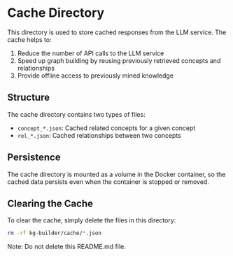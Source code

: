 # Cache Directory

This directory is used to store cached responses from the LLM service. The cache helps to:

1. Reduce the number of API calls to the LLM service
2. Speed up graph building by reusing previously retrieved concepts and relationships
3. Provide offline access to previously mined knowledge

## Structure

The cache directory contains two types of files:

- `concept_*.json`: Cached related concepts for a given concept
- `rel_*.json`: Cached relationships between two concepts

## Persistence

The cache directory is mounted as a volume in the Docker container, so the cached data persists even when the container is stopped or removed.

## Clearing the Cache

To clear the cache, simply delete the files in this directory:

```bash
rm -rf kg-builder/cache/*.json
```

Note: Do not delete this README.md file. 